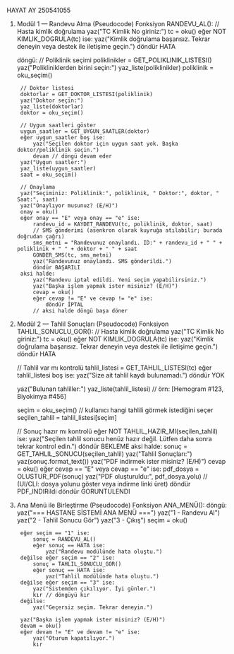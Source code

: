 HAYAT AY
250541055

1) Modül 1 — Randevu Alma (Pseudocode)
Fonksiyon RANDEVU_AL():
    // Hasta kimlik doğrulama
    yaz("TC Kimlik No giriniz:")
    tc = oku()
    eğer NOT KIMLIK_DOGRULA(tc) ise:
        yaz("Kimlik doğrulama başarısız. Tekrar deneyin veya destek ile iletişime geçin.")
        döndür HATA

    döngü:
        // Poliklinik seçimi
        poliklinikler = GET_POLIKLINIK_LISTESI()
        yaz("Polikliniklerden birini seçin:")
        yaz_liste(poliklinikler)
        poliklinik = oku_seçim()

        // Doktor listesi
        doktorlar = GET_DOKTOR_LISTESI(poliklinik)
        yaz("Doktor seçin:")
        yaz_liste(doktorlar)
        doktor = oku_seçim()

        // Uygun saatleri göster
        uygun_saatler = GET_UYGUN_SAATLER(doktor)
        eğer uygun_saatler boş ise:
            yaz("Seçilen doktor için uygun saat yok. Başka doktor/poliklinik seçin.")
            devam // döngü devam eder
        yaz("Uygun saatler:")
        yaz_liste(uygun_saatler)
        saat = oku_seçim()

        // Onaylama
        yaz("Seçiminiz: Poliklinik:", poliklinik, " Doktor:", doktor, " Saat:", saat)
        yaz("Onaylıyor musunuz? (E/H)")
        onay = oku()
        eğer onay == "E" veya onay == "e" ise:
            randevu_id = KAYDET_RANDEVU(tc, poliklinik, doktor, saat)
            // SMS gönderimi (asenkron olarak kuyruğa atılabilir; burada doğrudan çağrı)
            sms_metni = "Randevunuz onaylandı. ID:" + randevu_id + " " + poliklinik + " " + doktor + " " + saat
            GONDER_SMS(tc, sms_metni)
            yaz("Randevunuz onaylandı. SMS gönderildi.")
            döndür BAŞARILI
        aksi halde:
            yaz("Randevu iptal edildi. Yeni seçim yapabilirsiniz.")
            yaz("Başka işlem yapmak ister misiniz? (E/H)")
            cevap = oku()
            eğer cevap != "E" ve cevap != "e" ise:
                döndür İPTAL
            // aksi halde döngü başa döner

2) Modül 2 — Tahlil Sonuçları (Pseudocode)
Fonksiyon TAHLIL_SONUCLU_GOR():
    // Hasta kimlik doğrulama
    yaz("TC Kimlik No giriniz:")
    tc = oku()
    eğer NOT KIMLIK_DOGRULA(tc) ise:
        yaz("Kimlik doğrulama başarısız. Tekrar deneyin veya destek ile iletişime geçin.")
        döndür HATA

    // Tahlil var mı kontrolü
    tahlil_listesi = GET_TAHLIL_LISTESI(tc)
    eğer tahlil_listesi boş ise:
        yaz("Size ait tahlil kaydı bulunamadı.")
        döndür YOK

    yaz("Bulunan tahliller:")
    yaz_liste(tahlil_listesi) // örn: [Hemogram #123, Biyokimya #456]

    seçim = oku_seçim() // kullanıcı hangi tahlili görmek istediğini seçer
    seçilen_tahlil = tahlil_listesi[seçim]

    // Sonuç hazır mı kontrolü
    eğer NOT TAHLIL_HAZIR_MI(seçilen_tahlil) ise:
        yaz("Seçilen tahlil sonucu henüz hazır değil. Lütfen daha sonra tekrar kontrol edin.")
        döndür BEKLEME
    aksi halde:
        sonuç = GET_TAHLIL_SONUCU(seçilen_tahlil)
        yaz("Tahlil Sonuçları:")
        yaz(sonuç.format_text())
        yaz("PDF indirmek ister misiniz? (E/H)")
        cevap = oku()
        eğer cevap == "E" veya cevap == "e" ise:
            pdf_dosya = OLUSTUR_PDF(sonuç)
            yaz("PDF oluşturuldu:", pdf_dosya.yolu)
            // (UI/CLI: dosya yolunu göster veya indirme linki üret)
            döndür PDF_INDIRildi
        döndür GORUNTULENDI

3) Ana Menü ile Birleştirme (Pseudocode)
Fonksiyon ANA_MENÜ():
    döngü:
        yaz("=== HASTANE SİSTEMİ ANA MENÜ ===")
        yaz("1 - Randevu Al")
        yaz("2 - Tahlil Sonucu Gör")
        yaz("3 - Çıkış")
        seçim = oku()

        eğer seçim == "1" ise:
            sonuç = RANDEVU_AL()
            eğer sonuç == HATA ise:
                yaz("Randevu modülünde hata oluştu.")
        değilse eğer seçim == "2" ise:
            sonuç = TAHLIL_SONUCLU_GOR()
            eğer sonuç == HATA ise:
                yaz("Tahlil modülünde hata oluştu.")
        değilse eğer seçim == "3" ise:
            yaz("Sistemden çıkılıyor. İyi günler.")
            kır // döngüyü kır
        değilse:
            yaz("Geçersiz seçim. Tekrar deneyin.")

        yaz("Başka işlem yapmak ister misiniz? (E/H)")
        devam = oku()
        eğer devam != "E" ve devam != "e" ise:
            yaz("Oturum kapatılıyor.")
            kır
